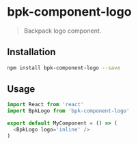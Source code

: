 # bpk-component-logo

> Backpack logo component.

## Installation

```sh
npm install bpk-component-logo --save
```

## Usage

```js
import React from 'react'
import BpkLogo from 'bpk-component-logo'

export default MyComponent = () => (
  <BpkLogo logo='inline' />
)
```
